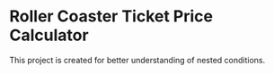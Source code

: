 # Roller Coaster Ticket Price Calculator 

This project is created for better understanding of nested conditions.

